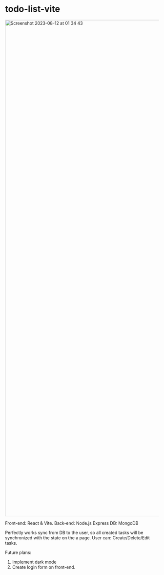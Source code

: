 # todo-list-vite
<img width="1624" alt="Screenshot 2023-08-12 at 01 34 43" src="https://github.com/dimeeentor/todo-list-vite/assets/32683179/02b702f2-5ba0-4bd4-bdd1-59bac0c5ed8d">

Front-end: React &amp; Vite. 
Back-end: Node.js Express
DB: MongoDB

Perfectly works sync from DB to the user, so all created tasks will be synchronized with the state on the a page.
User can: Create/Delete/Edit tasks.

Future plans:
1. Implement dark mode
2. Create login form on front-end.



